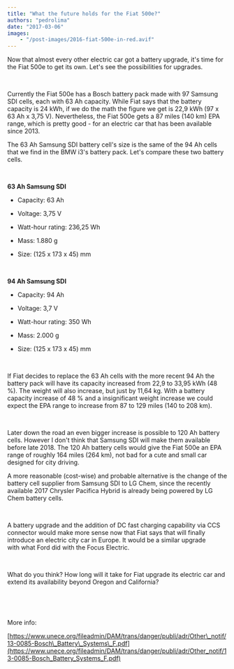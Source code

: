 ```yaml
---
title: "What the future holds for the Fiat 500e?"
authors: "pedrolima"
date: "2017-03-06"
images: 
    - "/post-images/2016-fiat-500e-in-red.avif"
---
```


Now that almost every other electric car got a battery upgrade, it's time for the Fiat 500e to get its own. Let's see the possibilities for upgrades.

 

Currently the Fiat 500e has a Bosch battery pack made with 97 Samsung SDI cells, each with 63 Ah capacity. While Fiat says that the battery capacity is 24 kWh, if we do the math the figure we get is 22,9 kWh (97 x 63 Ah x 3,75 V). Nevertheless, the Fiat 500e gets a 87 miles (140 km) EPA range, which is pretty good - for an electric car that has been available since 2013.

The 63 Ah Samsung SDI battery cell's size is the same of the 94 Ah cells that we find in the BMW i3's battery pack. Let's compare these two battery cells.

 

**63 Ah Samsung SDI**

- Capacity: 63 Ah

- Voltage: 3,75 V

- Watt-hour rating: 236,25 Wh

- Mass: 1.880 g

- Size: (125 x 173 x 45) mm

 

**94 Ah Samsung SDI**

- Capacity: 94 Ah

- Voltage: 3,7 V

- Watt-hour rating: 350 Wh

- Mass: 2.000 g

- Size: (125 x 173 x 45) mm

 

If Fiat decides to replace the 63 Ah cells with the more recent 94 Ah the battery pack will have its capacity increased from 22,9 to 33,95 kWh (48 %). The weight will also increase, but just by 11,64 kg. With a battery capacity increase of 48 % and a insignificant weight increase we could expect the EPA range to increase from 87 to 129 miles (140 to 208 km).

 

Later down the road an even bigger increase is possible to 120 Ah battery cells. However I don't think that Samsung SDI will make them available before late 2018. The 120 Ah battery cells would give the Fiat 500e an EPA range of roughly 164 miles (264 km), not bad for a cute and small car designed for city driving.

A more reasonable (cost-wise) and probable alternative is the change of the battery cell supplier from Samsung SDI to LG Chem, since the recently available 2017 Chrysler Pacifica Hybrid is already being powered by LG Chem battery cells.

 

A battery upgrade and the addition of DC fast charging capability via CCS connector would make more sense now that Fiat says that will finally introduce an electric city car in Europe. It would be a similar upgrade with what Ford did with the Focus Electric.

 

What do you think? How long will it take for Fiat upgrade its electric car and extend its availability beyond Oregon and California?

 

 

More info:

[https://www.unece.org/fileadmin/DAM/trans/danger/publi/adr/Other\_notif/13-0085-Bosch\_Battery\_Systems\_F.pdf](https://www.unece.org/fileadmin/DAM/trans/danger/publi/adr/Other_notif/13-0085-Bosch_Battery_Systems_F.pdf)
